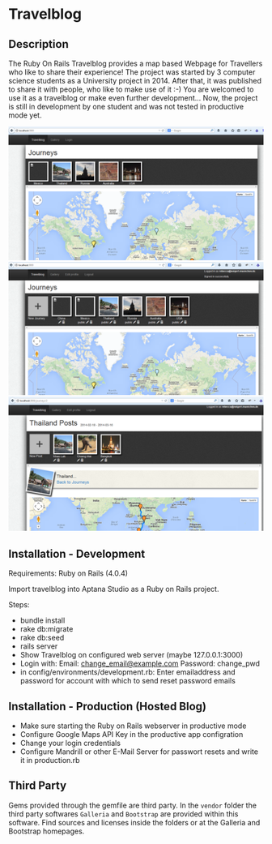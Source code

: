 Travelblog
==========

Description
-----------

The Ruby On Rails Travelblog provides a map based Webpage for Travellers who like to share their experience!
The project was started by 3 computer science students as a University project in 2014. 
After that, it was published to share it with people, who like to make use of it :-) You are welcomed to use it as a travelblog or make even further development...
Now, the project is still in development by one student and was not tested in productive mode yet.

![Journeys](/preview/1JourneysIndex.png)
![JourneysSignedIn](/preview/2JourneysIndexSignedIn.png)
![Journey](/preview/3JourneyShow.png)

Installation - Development
--------------------------

Requirements: Ruby on Rails (4.0.4)

Import travelblog into Aptana Studio as a Ruby on Rails project.

Steps:
- bundle install
- rake db:migrate
- rake db:seed
- rails server
- Show Travelblog on configured web server (maybe 127.0.0.1:3000)
- Login with:
	Email: change_email@example.com
	Password: change_pwd
- in config/environments/development.rb:
	Enter emailaddress and password for account with which to send reset password emails


Installation - Production (Hosted Blog)
---------------------------------------

- Make sure starting the Ruby on Rails webserver in productive mode
- Configure Google Maps API Key in the productive app configration
- Change your login credentials
- Configure Mandrill or other E-Mail Server for passwort resets and write it in production.rb


Third Party
-----------

Gems provided through the gemfile are third party.
In the ``vendor`` folder the third party softwares ``Galleria`` and ``Bootstrap`` are provided within this software. Find sources and licenses inside the folders or at the Galleria and Bootstrap homepages.
